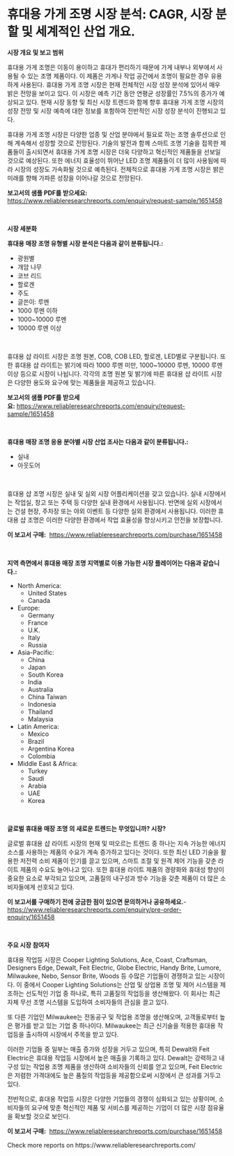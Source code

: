 <p><h1>휴대용 가게 조명 시장 분석: CAGR, 시장 분할 및 세계적인 산업 개요.</h1></p><p><strong>시장 개요 및 보고 범위</strong></p>
<p><p>휴대용 가게 조명은 이동이 용이하고 휴대가 편리하기 때문에 가게 내부나 외부에서 사용될 수 있는 조명 제품이다. 이 제품은 가게나 작업 공간에서 조명이 필요한 경우 유용하게 사용된다. 휴대용 가게 조명 시장은 현재 전체적인 시장 성장 분석에 있어서 매우 밝은 전망을 보이고 있다. 이 시장은 예측 기간 동안 연평균 성장률인 7.5%의 증가가 예상되고 있다. 현재 시장 동향 및 최신 시장 트렌드와 함께 향후 휴대용 가게 조명 시장의 성장 전망 및 시장 예측에 대한 정보를 포함하여 전반적인 시장 성장 분석이 진행되고 있다. </p><p>휴대용 가게 조명 시장은 다양한 업종 및 산업 분야에서 필요로 하는 조명 솔루션으로 인해 계속해서 성장할 것으로 전망된다. 기술의 발전과 함께 스마트 조명 기술을 접목한 제품들이 출시되면서 휴대용 가게 조명 시장은 더욱 다양하고 혁신적인 제품들을 선보일 것으로 예상된다. 또한 에너지 효율성이 뛰어난 LED 조명 제품들이 더 많이 사용됨에 따라 시장의 성장도 가속화될 것으로 예측된다. 전체적으로 휴대용 가게 조명 시장은 밝은 미래를 향해 가파른 성장을 이어나갈 것으로 전망된다.</p></p>
<p><strong>보고서의 샘플 PDF를 받으세요:</strong> <a href="https://www.reliableresearchreports.com/enquiry/request-sample/1651458">https://www.reliableresearchreports.com/enquiry/request-sample/1651458</a></p>
<p>&nbsp;</p>
<p><strong>시장 세분화</strong></p>
<p><strong>휴대용 매장 조명 유형별 시장 분석은 다음과 같이 분류됩니다.:</strong></p>
<p><ul><li>광원별</li><li>개암 나무</li><li>코브 리드</li><li>할로겐</li><li>주도</li><li>글쓴이: 루멘</li><li>1000 루멘 이하</li><li>1000~10000 루멘</li><li>10000 루멘 이상</li></ul></p>
<p>&nbsp;</p>
<p><p>휴대용 샵 라이트 시장은 조명 원본, COB, COB LED, 할로겐, LED별로 구분됩니다. 또한 휴대용 샵 라이트는 밝기에 따라 1000 루멘 미만, 1000~10000 루멘, 10000 루멘 이상 등으로 시장이 나뉩니다. 각각의 조명 원본 및 밝기에 따른 휴대용 샵 라이트 시장은 다양한 용도와 요구에 맞는 제품들을 제공하고 있습니다.</p></p>
<p><strong>보고서의 샘플 PDF를 받으세요:</strong>&nbsp;<a href="https://www.reliableresearchreports.com/enquiry/request-sample/1651458">https://www.reliableresearchreports.com/enquiry/request-sample/1651458</a></p>
<p>&nbsp;</p>
<p><strong> 휴대용 매장 조명 응용 분야별 시장 산업 조사는 다음과 같이 분류됩니다.:</strong></p>
<p><ul><li>실내</li><li>아웃도어</li></ul></p>
<p>&nbsp;</p>
<p><p>휴대용 샵 조명 시장은 실내 및 실외 시장 어플리케이션을 갖고 있습니다. 실내 시장에서는 작업실, 창고 또는 주택 등 다양한 실내 환경에서 사용됩니다. 반면에 실외 시장에서는 건설 현장, 주차장 또는 야외 이벤트 등 다양한 실외 환경에서 사용됩니다. 이러한 휴대용 샵 조명은 이러한 다양한 환경에서 작업 효율성을 향상시키고 안전을 보장합니다.</p></p>
<p><strong>이 보고서 구매:</strong>&nbsp; <a href="https://www.reliableresearchreports.com/purchase/1651458">https://www.reliableresearchreports.com/purchase/1651458</a></p>
<p>&nbsp;</p>
<p><strong>지역 측면에서 휴대용 매장 조명 지역별로 이용 가능한 시장 플레이어는 다음과 같습니다.:</strong></p>
<p><ul>
    <li>
        North America:
        <ul>
            <li>United States</li>
            <li>Canada</li>
        </ul>
    </li>
    <li>
        Europe:
        <ul>
            <li>Germany</li>
            <li>France</li>
            <li>U.K.</li>
            <li>Italy</li>
            <li>Russia</li>
        </ul>
    </li>
    <li>
        Asia-Pacific:
        <ul>
            <li>China</li>
            <li>Japan</li>
            <li>South Korea</li>
            <li>India</li>
            <li>Australia</li>
            <li>China Taiwan</li>
            <li>Indonesia</li>
            <li>Thailand</li>
            <li>Malaysia</li>
        </ul>
    </li>
    <li>
        Latin America:
        <ul>
            <li>Mexico</li>
            <li>Brazil</li>
            <li>Argentina Korea</li>
            <li>Colombia</li>
        </ul>
    </li>
    <li>
        Middle East & Africa:
        <ul>
            <li>Turkey</li>
            <li>Saudi</li>
            <li>Arabia</li>
            <li>UAE</li>
            <li>Korea</li>
        </ul>
    </li>
    </ul></p>
<p>&nbsp;</p>
<p><strong>글로벌 휴대용 매장 조명 의 새로운 트렌드는 무엇입니까? 시장?</strong></p>
<p><p>글로벌 휴대용 샵 라이트 시장의 현재 및 떠오르는 트렌드 중 하나는 지속 가능한 에너지 소스를 사용하는 제품의 수요가 계속 증가하고 있다는 것이다. 또한 최신 LED 기술을 활용한 저전력 소비 제품이 인기를 끌고 있으며, 스마트 조절 및 원격 제어 기능을 갖춘 라이트 제품의 수요도 늘어나고 있다. 또한 휴대용 라이트 제품의 경량화와 휴대성 향상이 중요한 요소로 부각되고 있으며, 고품질의 내구성과 방수 기능을 갖춘 제품이 더 많은 소비자들에게 선호되고 있다.</p></p>
<p><strong>이 보고서를 구매하기 전에 궁금한 점이 있으면 문의하거나 공유하세요.</strong>- <a href="https://www.reliableresearchreports.com/enquiry/pre-order-enquiry/1651458">https://www.reliableresearchreports.com/enquiry/pre-order-enquiry/1651458</a></p>
<p>&nbsp;</p>
<p><strong>주요 시장 참여자</strong></p>
<p><p>휴대용 작업등 시장은 Cooper Lighting Solutions, Ace, Coast, Craftsman, Designers Edge, Dewalt, Feit Electric, Globe Electric, Handy Brite, Lumore, Milwaukee, Nebo, Sensor Brite, Woods 등 수많은 기업들이 경쟁하고 있는 시장이다. 이 중에서 Cooper Lighting Solutions는 산업 및 상업용 조명 및 제어 시스템을 제조하는 선도적인 기업 중 하나로, 특히 고품질의 작업등을 생산해왔다. 이 회사는 최근 자체 무선 조명 시스템을 도입하여 소비자들의 관심을 끌고 있다.</p><p>또 다른 기업인 Milwaukee는 전동공구 및 작업용 조명을 생산해오며, 고객들로부터 높은 평가를 받고 있는 기업 중 하나이다. Milwaukee는 최근 신기술을 적용한 휴대용 작업등을 출시하여 시장에서 주목을 받고 있다.</p><p>이러한 기업들 중 일부는 매출 증가와 성장을 거두고 있으며, 특히 Dewalt와 Feit Electric은 휴대용 작업등 시장에서 높은 매출을 기록하고 있다. Dewalt는 강력하고 내구성 있는 작업용 조명 제품을 생산하여 소비자들의 신뢰를 얻고 있으며, Feit Electric은 저렴한 가격대에도 높은 품질의 작업등을 제공함으로써 시장에서 큰 성과를 거두고 있다.</p><p>전반적으로, 휴대용 작업등 시장은 다양한 기업들의 경쟁이 심화되고 있는 상황이며, 소비자들의 요구에 맞춘 혁신적인 제품 및 서비스를 제공하는 기업이 더 많은 시장 점유율을 확보할 것으로 보인다.</p></p>
<p><strong>이 보고서 구매:</strong>&nbsp;&nbsp;<a href="https://www.reliableresearchreports.com/purchase/1651458">https://www.reliableresearchreports.com/purchase/1651458</a></p>
<p>Check more reports on https://www.reliableresearchreports.com/</p>
